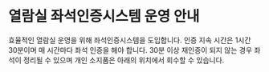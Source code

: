 # 열람실 좌석인증시스템 운영 안내

효율적인 열람실 운영을 위해 좌석인증시스템을 도입합니다.
인증 지속 시간은 1시간 30분이며 매 시간마다 좌석 인증을 해야 합니다.
30분 이상 재인증이 되지 않는 경우 좌석이 정리될 수 있으며 개인 소지품은 아래의 위치에서 회수할 수 있습니다.
